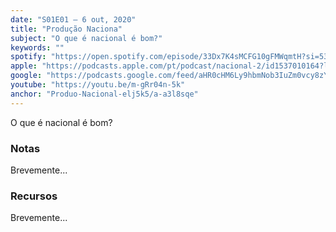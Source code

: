 ```yaml
---
date: "S01E01 — 6 out, 2020"
title: "Produção Naciona"
subject: "O que é nacional é bom?"
keywords: ""
spotify: "https://open.spotify.com/episode/33Dx7K4sMCFG10gFMWqmtH?si=53PJw4u-RMWmcIjqdTxARQ"
apple: "https://podcasts.apple.com/pt/podcast/nacional-2/id1537010164?l=en&i=1000496100233"
google: "https://podcasts.google.com/feed/aHR0cHM6Ly9hbmNob3IuZm0vcy8zYzVjOWFjYy9wb2RjYXN0L3Jzcw/episode/OTg1YTgxNjEtNGY2Yy00YTA3LTg1YmItNDllN2Y4OTA4YjRl?sa=X&ved=0CAUQkfYCahcKEwi4oMKMnPXsAhUAAAAAHQAAAAAQBw"
youtube: "https://youtu.be/m-gRr04n-5k"
anchor: "Produo-Nacional-elj5k5/a-a3l8sqe"
---
```


O que é nacional é bom?

### Notas

Brevemente...

### Recursos

Brevemente...
